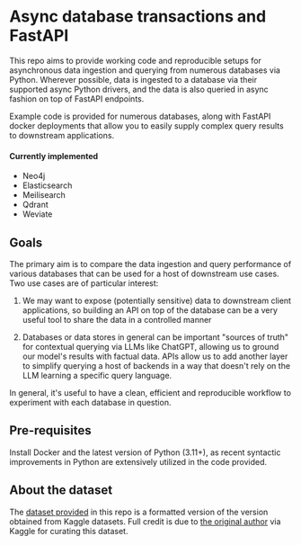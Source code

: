 # Async database transactions and FastAPI

This repo aims to provide working code and reproducible setups for asynchronous data ingestion and querying from numerous databases via Python. Wherever possible, data is ingested to a database via their supported async Python drivers, and the data is also queried in async fashion on top of FastAPI endpoints.

Example code is provided for numerous databases, along with FastAPI docker deployments that allow you to easily supply complex query results to downstream applications.

#### Currently implemented
* Neo4j
* Elasticsearch
* Meilisearch
* Qdrant
* Weviate

## Goals

The primary aim is to compare the data ingestion and query performance of various databases that can be used for a host of downstream use cases. Two use cases are of particular interest:

1. We may want to expose (potentially sensitive) data to downstream client applications, so building an API on top of the database can be a very useful tool to share the data in a controlled manner

2. Databases or data stores in general can be important "sources of truth" for contextual querying via LLMs like ChatGPT, allowing us to ground our model's results with factual data. APIs allow us to add another layer to simplify querying a host of backends in a way that doesn't rely on the LLM learning a specific query language.

In general, it's useful to have a clean, efficient and reproducible workflow to experiment with each database in question.


## Pre-requisites

Install Docker and the latest version of Python (3.11+), as recent syntactic improvements in Python are extensively utilized in the code provided.

## About the dataset

The [dataset provided](https://github.com/prrao87/async-db-fastapi/tree/main/data) in this repo is a formatted version of the version obtained from Kaggle datasets. Full credit is due to [the original author](https://www.kaggle.com/zynicide) via Kaggle for curating this dataset.
